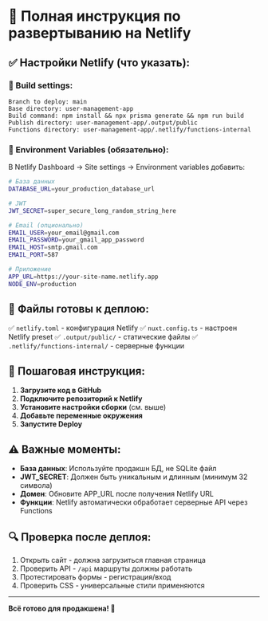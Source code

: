 # 🚀 Полная инструкция по развертыванию на Netlify

## ✅ Настройки Netlify (что указать):

### 🔧 Build settings:
```
Branch to deploy: main
Base directory: user-management-app
Build command: npm install && npx prisma generate && npm run build
Publish directory: user-management-app/.output/public
Functions directory: user-management-app/.netlify/functions-internal
```

### 📝 Environment Variables (обязательно):

В Netlify Dashboard → Site settings → Environment variables добавить:

```bash
# База данных
DATABASE_URL=your_production_database_url

# JWT
JWT_SECRET=super_secure_long_random_string_here

# Email (опционально)
EMAIL_USER=your_email@gmail.com
EMAIL_PASSWORD=your_gmail_app_password
EMAIL_HOST=smtp.gmail.com
EMAIL_PORT=587

# Приложение
APP_URL=https://your-site-name.netlify.app
NODE_ENV=production
```

## 📁 Файлы готовы к деплою:

✅ `netlify.toml` - конфигурация Netlify
✅ `nuxt.config.ts` - настроен Netlify preset
✅ `.output/public/` - статические файлы
✅ `.netlify/functions-internal/` - серверные функции

## 🎯 Пошаговая инструкция:

1. **Загрузите код в GitHub**
2. **Подключите репозиторий к Netlify**
3. **Установите настройки сборки** (см. выше)
4. **Добавьте переменные окружения**
5. **Запустите Deploy**

## ⚠️ Важные моменты:

- **База данных**: Используйте продакшн БД, не SQLite файл
- **JWT_SECRET**: Должен быть уникальным и длинным (минимум 32 символа)
- **Домен**: Обновите APP_URL после получения Netlify URL
- **Функции**: Netlify автоматически обработает серверные API через Functions

## 🔍 Проверка после деплоя:

1. Открыть сайт - должна загрузиться главная страница
2. Проверить API - `/api` маршруты должны работать
3. Протестировать формы - регистрация/вход
4. Проверить CSS - универсальные стили применяются

---

**Всё готово для продакшена! 🎉**
